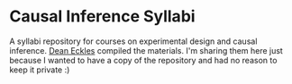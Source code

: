 # Causal Inference Syllabi

A syllabi repository for courses on experimental design and causal inference. [Dean Eckles](https://twitter.com/deaneckles/status/909468516423802881) compiled the materials. I'm sharing them here just because I wanted to have a copy of the repository and had no reason to keep it private :)
